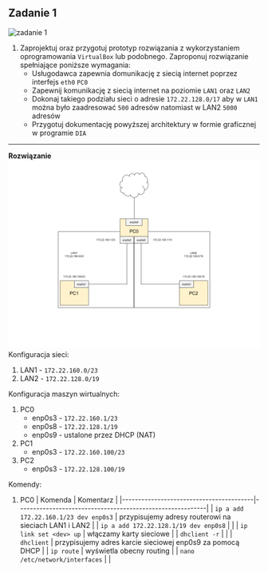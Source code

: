 Zadanie 1
---------

![zadanie 1](zadanie-1.svg)

1. Zaprojektuj oraz przygotuj prototyp rozwiązania z wykorzystaniem oprogramowania ``VirtualBox`` lub podobnego. 
Zaproponuj rozwiązanie spełniające poniższe wymagania:
   * Usługodawca zapewnia domunikację z siecią internet poprzez interfejs ``eth0`` ``PC0``
   * Zapewnij komunikację z siecią internet na poziomie ``LAN1`` oraz ``LAN2``
   * Dokonaj takiego podziału sieci o adresie ``172.22.128.0/17`` aby w ``LAN1`` można było zaadresować ``500`` adresów natomiast w LAN2 ``5000`` adresów    
   * Przygotuj dokumentację powyższej architektury w formie graficznej w programie ``DIA``
 
---------
**Rozwiązanie**
![network image](network.png)
Konfiguracja sieci:
1. LAN1 - ``172.22.160.0/23``
2. LAN2 - ``172.22.128.0/19``

Konfiguracja maszyn wirtualnych:
1. PC0
    * enp0s3 - ``172.22.160.1/23``
    * enp0s8 - ``172.22.128.1/19``
    * enp0s9 - ustalone przez DHCP (NAT)
2. PC1
    * enp0s3 - ``172.22.160.100/23``
3. PC2
    * enp0s3 - ``172.22.128.100/19``
  
Komendy:
1. PC0
  | Komenda                                 | Komentarz                                                 |
  |-----------------------------------------|-----------------------------------------------------------|
  | ``ip a add 172.22.160.1/23 dev enp0s3`` | przypisujemy adresy routerowi na sieciach LAN1 i LAN2     |
  | ``ip a add 172.22.128.1/19 dev enp0s8`` |                                                           |
  | ``ip link set <dev> up``                | włączamy karty sieciowe                                   | 
  | ``dhclient -r``                         |                                                           |
  | ``dhclient``                            | przypisujemy adres karcie sieciowej enp0s9 za pomocą DHCP |
  | ``ip route``                            | wyświetla obecny routing                                  |
  | ``nano /etc/network/interfaces``        |                                                           |
